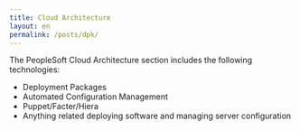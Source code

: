```yaml
---
title: Cloud Architecture
layout: en
permalink: /posts/dpk/
---
```


The PeopleSoft Cloud Architecture section includes the following technologies:

* Deployment Packages
* Automated Configuration Management
* Puppet/Facter/Hiera
* Anything related deploying software and managing server configuration